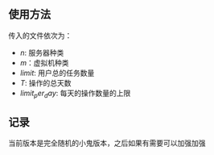 ## 使用方法
传入的文件依次为：

- $n$: 服务器种类
- $m$：虚拟机种类
- $limit$: 用户总的任务数量
- $T$: 操作的总天数
- $limit_per_day$: 每天的操作数量的上限

## 记录

当前版本是完全随机的小鬼版本，之后如果有需要可以加强加强